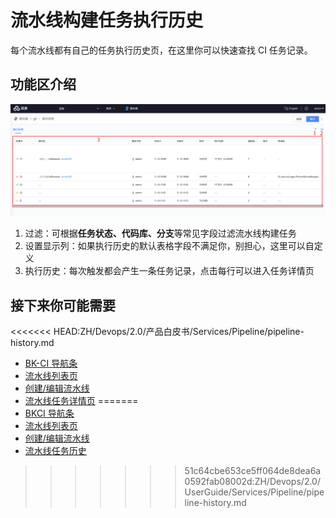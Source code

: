 # 流水线构建任务执行历史

每个流水线都有自己的任务执行历史页，在这里你可以快速查找 CI 任务记录。

## 功能区介绍

![png](../../assets/service_pipeline_history.png)

1. 过滤：可根据**任务状态、代码库、分支**等常见字段过滤流水线构建任务
2. 设置显示列：如果执行历史的默认表格字段不满足你，别担心，这里可以自定义
3. 执行历史：每次触发都会产生一条任务记录，点击每行可以进入任务详情页

## 接下来你可能需要

<<<<<<< HEAD:ZH/Devops/2.0/产品白皮书/Services/Pipeline/pipeline-history.md
* [BK-CI 导航条](../Console.md)
* [流水线列表页](pipeline-list.md)
* [创建/编辑流水线](pipeline-edit.md)
* [流水线任务详情页](./pipeline-build-detail/pipeline-detail.md)
=======
* [BKCI 导航条](../Console/Console.md)
* [流水线列表页](../Pipeline/pipeline-list.md)
* [创建/编辑流水线](../Pipeline/pipeline-edit-guide/pipeline-edit.md)
* [流水线任务历史](../Pipeline/pipeline-history.md)

>>>>>>> 51c64cbe653ce5ff064de8dea6a0592fab08002d:ZH/Devops/2.0/UserGuide/Services/Pipeline/pipeline-history.md
